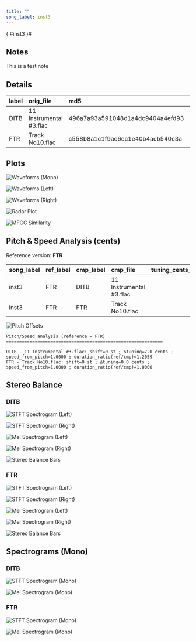 ```yaml
---
title: ""
song_label: inst3
---
```


[](){ #inst3 }# 

## Notes

This is a test note


## Details

| label   | orig_file               | md5                              |   disc |   track |   duration_sec | duration_fmt   |   loudness |   loudness_left |   loudness_right |   loudness_balance |       rms |   rms_left |   rms_right |   rms_balance |   lr_corr |   spectral_centroid |
|:--------|:------------------------|:---------------------------------|-------:|--------:|---------------:|:---------------|-----------:|----------------:|-----------------:|-------------------:|----------:|-----------:|------------:|--------------:|----------:|--------------------:|
| DITB    | 11 Instrumental #3.flac | 496a7a93a591048d1a4dc9404a4efd93 |      1 |      11 |        38.9867 | 00:38:987      |   -19.2703 |        -17.2219 |         -16.0279 |           -1.19402 | 0.0946578 |  0.0927336 |   0.143984  |    -0.0512506 | 0.101875  |             1766.15 |
| FTR     | Track No10.flac         | c558b8a1c1f9ac6ec1e40b4acb540c3a |      6 |      10 |        47.0133 | 00:47:013      |   -23.5948 |        -17.2715 |         -28.4454 |           11.1739  | 0.0329555 |  0.0515254 |   0.0275547 |     0.0239707 | 0.0775659 |             1657.84 |

## Plots
![Waveforms (Mono)](inst3-waveforms_Mono(3).png)

![Waveforms (Left)](inst3-waveforms_L(3).png)

![Waveforms (Right)](inst3-waveforms_R(3).png)

![Radar Plot](inst3-radar_plot(3).png)

![MFCC Similarity](inst3-similarity_matrix(3).png)

## Pitch & Speed Analysis (cents)

Reference version: **FTR**

| song_label   | ref_label   | cmp_label   | cmp_file                |   tuning_cents_cmp |   tuning_cents_ref |   delta_tuning_cents |   semitone_shift_vs_ref |   chroma_similarity |   speed_factor_from_pitch |   duration_ratio_ref_over_cmp |
|:-------------|:------------|:------------|:------------------------|-------------------:|-------------------:|---------------------:|------------------------:|--------------------:|--------------------------:|------------------------------:|
| inst3        | FTR         | DITB        | 11 Instrumental #3.flac |                 17 |                 10 |                    7 |                       0 |             0.98603 |                         1 |                       1.20588 |
| inst3        | FTR         | FTR         | Track No10.flac         |                 10 |                 10 |                    0 |                       0 |             1       |                         1 |                       1       |

![Pitch Offsets](inst3-pitch_offsets(3).png)

````text
Pitch/Speed analysis (reference = FTR)
============================================================

DITB - 11 Instrumental #3.flac: shift=0 st ; Δtuning=7.0 cents ; speed_from_pitch=1.0000 ; duration_ratio(ref/cmp)=1.2059
FTR - Track No10.flac: shift=0 st ; Δtuning=0.0 cents ; speed_from_pitch=1.0000 ; duration_ratio(ref/cmp)=1.0000

````

## Stereo Balance

### DITB

![STFT Spectrogram (Left)](inst3-DITB_spectrogram_L(3).png)

![STFT Spectrogram (Right)](inst3-DITB_spectrogram_R(3).png)

![Mel Spectrogram (Left)](inst3-DITB_melspec_L(3).png)

![Mel Spectrogram (Right)](inst3-DITB_melspec_R(3).png)

![Stereo Balance Bars](inst3-DITB_balance(3).png)

### FTR

![STFT Spectrogram (Left)](inst3-FTR_spectrogram_L(3).png)

![STFT Spectrogram (Right)](inst3-FTR_spectrogram_R(3).png)

![Mel Spectrogram (Left)](inst3-FTR_melspec_L(3).png)

![Mel Spectrogram (Right)](inst3-FTR_melspec_R(3).png)

![Stereo Balance Bars](inst3-FTR_balance(3).png)

## Spectrograms (Mono)

### DITB

![STFT Spectrogram (Mono)](inst3-DITB_spectrogram_Mono(3).png)

![Mel Spectrogram (Mono)](inst3-DITB_melspec_Mono(3).png)

### FTR

![STFT Spectrogram (Mono)](inst3-FTR_spectrogram_Mono(3).png)

![Mel Spectrogram (Mono)](inst3-FTR_melspec_Mono(3).png)

